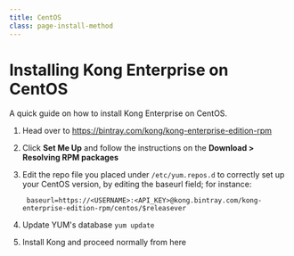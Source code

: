 ```yaml
---
title: CentOS
class: page-install-method
---
```


# Installing Kong Enterprise on CentOS

A quick guide on how to install Kong Enterprise on CentOS.

1. Head over to https://bintray.com/kong/kong-enterprise-edition-rpm
2. Click **Set Me Up** and follow the instructions on the **Download > Resolving RPM packages**
3. Edit the repo file you placed under `/etc/yum.repos.d` to correctly set up your CentOS version, by editing the baseurl field; for instance:

        baseurl=https://<USERNAME>:<API_KEY>@kong.bintray.com/kong-enterprise-edition-rpm/centos/$releasever

4. Update YUM's database `yum update`
5. Install Kong and proceed normally from here
